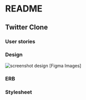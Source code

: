 # README

## Twitter Clone


### User stories


### Design
![screenshot design](/docs/images/figma.png)
[Figma Images]

### ERB


### Stylesheet
